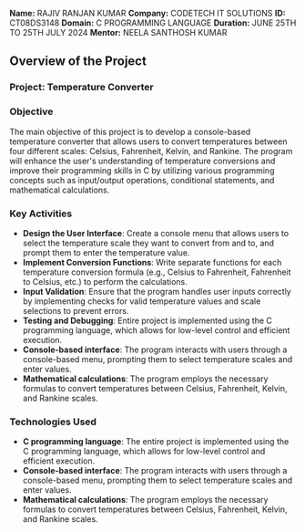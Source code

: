 **Name:** RAJIV RANJAN KUMAR
**Company:** CODETECH IT SOLUTIONS
**ID:** CT08DS3148
**Domain:** C PROGRAMMING LANGUAGE
**Duration:** JUNE 25TH TO 25TH JULY 2024
**Mentor:**  NEELA SANTHOSH KUMAR


## Overview of the Project 

### Project: Temperature Converter

### Objective
The main objective of this project is to develop a console-based temperature converter that allows users to convert temperatures between four different scales: Celsius, Fahrenheit, Kelvin, and Rankine. The program will enhance the user's understanding of temperature conversions and improve their programming skills in C by utilizing various programming concepts such as input/output operations, conditional statements, and mathematical calculations.

### Key Activities
- **Design the User Interface**: Create a console menu that allows users to select the temperature scale they want to convert from and to, and prompt them to enter the temperature value.
- **Implement Conversion Functions**: Write separate functions for each temperature conversion formula (e.g., Celsius to Fahrenheit, Fahrenheit to Celsius, etc.) to perform the calculations.
- **Input Validation**: Ensure that the program handles user inputs correctly by implementing checks for valid temperature values and scale selections to prevent errors.
- **Testing and Debugging**: Entire project is implemented using the C programming language, which allows for low-level control and efficient execution.
- **Console-based interface**: The program interacts with users through a console-based menu, prompting them to select temperature scales and enter values.
- **Mathematical calculations**: The program employs the necessary formulas to convert temperatures between Celsius, Fahrenheit, Kelvin, and Rankine scales.

### Technologies Used
- **C programming language**: The entire project is implemented using the C programming language, which allows for low-level control and efficient execution.
- **Console-based interface**: The program interacts with users through a console-based menu, prompting them to select temperature scales and enter values.
- **Mathematical calculations**: The program employs the necessary formulas to convert temperatures between Celsius, Fahrenheit, Kelvin, and Rankine scales.
